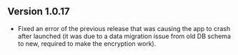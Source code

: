 ## Version 1.0.17
- Fixed an error of the previous release that was causing the app to crash after launched (it was due to a data migration issue from old DB schema to new, required to make the encryption work).